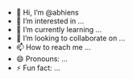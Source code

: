- 👋 Hi, I’m @abhiens
- 👀 I’m interested in ...
- 🌱 I’m currently learning ...
- 💞️ I’m looking to collaborate on ...
- 📫 How to reach me ...
- 😄 Pronouns: ...
- ⚡ Fun fact: ...

<!---
abhiens/abhiens is a ✨ special ✨ repository because its `README.md` (this file) appears on your GitHub profile.
You can click the Preview link to take a look at your changes.
--->
